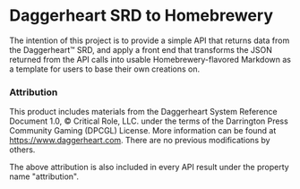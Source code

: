 # Daggerheart SRD to Homebrewery

The intention of this project is to provide a simple API that returns data from the Daggerheart™ SRD, and apply a front end that transforms the JSON returned from the API calls into usable Homebrewery-flavored Markdown as a template for users to base their own creations on.


### Attribution

This product includes materials from the Daggerheart System Reference Document 1.0, © Critical Role, LLC. under the terms of the Darrington Press Community Gaming (DPCGL) License. More information can be found at https://www.daggerheart.com. There are no previous modifications by others.



The above attribution is also included in every API result under the property name "attribution".
